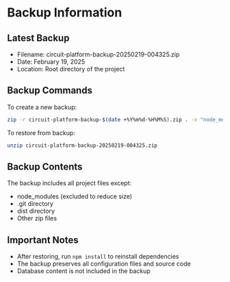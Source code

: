# Backup Information

## Latest Backup
- Filename: circuit-platform-backup-20250219-004325.zip
- Date: February 19, 2025
- Location: Root directory of the project

## Backup Commands
To create a new backup:
```bash
zip -r circuit-platform-backup-$(date +%Y%m%d-%H%M%S).zip . -x "node_modules/*" ".git/*" "dist/*" "*.zip"
```

To restore from backup:
```bash
unzip circuit-platform-backup-20250219-004325.zip
```

## Backup Contents
The backup includes all project files except:
- node_modules (excluded to reduce size)
- .git directory
- dist directory
- Other zip files

## Important Notes
- After restoring, run `npm install` to reinstall dependencies
- The backup preserves all configuration files and source code
- Database content is not included in the backup
